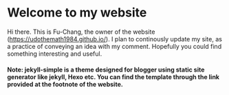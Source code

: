 # Welcome to my website

Hi there. This is Fu-Chang, the owner of the website (https://udothemath1984.github.io/). I plan to continously update my site, as a practice of conveying an idea with my comment. Hopefully you could find something interesting and useful.

#### Note: jekyll-simple is a theme designed for blogger using static site generator like jekyll, Hexo etc. You can find the template through the link provided at the footnote of the website.



